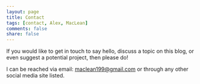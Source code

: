 ```yaml
---
layout: page
title: Contact
tags: [contact, Alex, MacLean]
comments: false
share: false
---
```


If you would like to get in touch to say hello, discuss a topic on this blog, or even suggest a potential project, then please do! 

I can be reached via email: <maclean199@gmail.com> or through any other social media site listed.